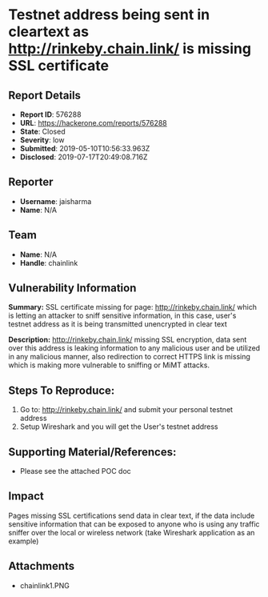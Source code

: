 # Testnet address being sent in cleartext as http://rinkeby.chain.link/ is missing SSL certificate

## Report Details
- **Report ID**: 576288
- **URL**: https://hackerone.com/reports/576288
- **State**: Closed
- **Severity**: low
- **Submitted**: 2019-05-10T10:56:33.963Z
- **Disclosed**: 2019-07-17T20:49:08.716Z

## Reporter
- **Username**: jaisharma
- **Name**: N/A

## Team
- **Name**: N/A
- **Handle**: chainlink

## Vulnerability Information
**Summary:** SSL certificate missing for page: http://rinkeby.chain.link/ which is letting an attacker to sniff sensitive information, in this case, user's testnet address as it is being transmitted unencrypted in clear text

**Description:** http://rinkeby.chain.link/ missing SSL encryption, data sent over this address is leaking information to any malicious user and be utilized in any malicious manner, also redirection to correct HTTPS link is missing which is making more vulnerable to sniffing or MiMT attacks.

## Steps To Reproduce:

  1. Go to: http://rinkeby.chain.link/ and submit your personal testnet address
  1. Setup Wireshark and you will get the User's testnet address

## Supporting Material/References:

  * Please see the attached POC doc

## Impact

Pages missing SSL certifications send data in clear text, if the data include sensitive information that can be exposed to anyone who is using any traffic sniffer over the local or wireless network (take Wireshark application as an example)

## Attachments
- chainlink1.PNG
